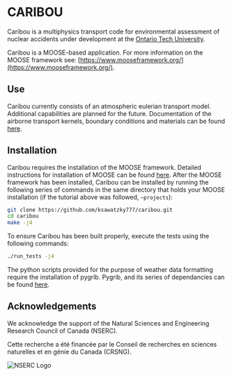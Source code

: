 CARIBOU
=====

Caribou is a multiphysics transport code for environmental assessment of nuclear
accidents under development at the
[Ontario Tech University](https://ontariotechu.ca/).

Caribou is a MOOSE-based application. For more information on the MOOSE
framework see:
[https://www.mooseframework.org/](https://www.mooseframework.org/).

## Use

Caribou currently consists of an atmospheric eulerian transport model.
Additional capabilities are planned for the future. Documentation of the
airborne transport kernels, boundary conditions and materials can be found
[here](https://github.com/ksawatzky777/caribou/wiki).
## Installation

Caribou requires the installation of the MOOSE framework. Detailed instructions
for installation of MOOSE can be found
[here](https://www.mooseframework.org/getting_started/index.html). After the
MOOSE framework has been installed, Caribou can be installed by running the
following series of commands in the same directory that holds your MOOSE
installation (if the tutorial above was followed, `~projects`):

```bash
git clone https://github.com/ksawatzky777/caribou.git
cd caribou
make -j4
```

To ensure Caribou has been built properly, execute the tests using the
following commands:

```bash
./run_tests -j4
```

The python scripts provided for the purpose of weather data formatting require
the installation of pygrib. Pygrib, and its series of dependancies can be
found [here](https://jswhit.github.io/pygrib/docs/).
## Acknowledgements

We acknowledge the support of the Natural Sciences and Engineering Research
Council of Canada (NSERC).

Cette recherche a été financée par le Conseil de recherches en sciences naturelles et en génie du Canada (CRSNG).

![NSERC Logo](https://www.nserc-crsng.gc.ca/img/logos/img-logo2-en.png)
